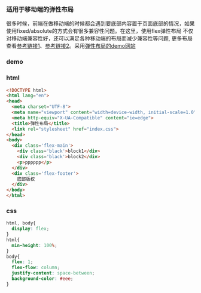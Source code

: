 ### 适用于移动端的弹性布局

[参考链接1]: https://www.cnblogs.com/xuyuntao/articles/6391728.html
[参考链接2]: https://www.cnblogs.com/Renyi-Fan/p/8116310.html
[弹性布局的demo网站]: www.talebase.com
很多时候，前端在做移动端的时候都会遇到要底部内容置于页面底部的情况，如果使用fixed/absolute的方式会有很多兼容性问题。在这里，使用flex弹性布局
不仅对移动端兼容性好，还可以满足各种移动端的布局而减少兼容性等问题, 更多布局查看[参考链接1]、[参考链接2]。采用[弹性布局的demo网站]

### demo

<layout-flex></layout-flex>

### html
```html
<!DOCTYPE html>
<html lang="en">
<head>
  <meta charset="UTF-8">
  <meta name="viewport" content="width=device-width, initial-scale=1.0">
  <meta http-equiv="X-UA-Compatible" content="ie=edge">
  <title>弹性布局</title>
  <link rel="stylesheet" href="index.css">
</head>
<body>
  <div class='flex-main'>
    <div class='black'>block1</div>
    <div class='black'>block2</div>
    <p>pppppp</p>
  </div>
  <div class='flex-footer'>
    底部版权
  </div>
</body>
</html>
```

### css

```css
html, body{
  display: flex;
}
html{
  min-height: 100%;
}
body{
  flex: 1;
  flex-flow: column;
  justify-content: space-between;
  background-color: #eee;
}
```


